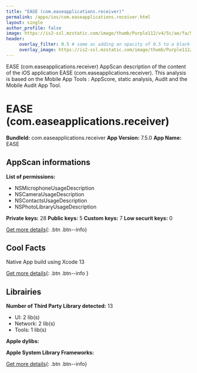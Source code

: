 ```yaml
---
title: "EASE (com.easeapplications.receiver)"
permalink: /apps/ios/com.easeapplications.receiver.html
layout: single
author_profile: false
image: https://is2-ssl.mzstatic.com/image/thumb/Purple112/v4/5c/ae/fa/5caefa8b-98ac-b5c3-b6cf-514f5d1b82b5/AppIcon-0-0-1x_U007emarketing-0-0-0-7-0-0-sRGB-0-0-0-GLES2_U002c0-512MB-85-220-0-0.png/512x512bb.jpg
header: 
     overlay_filter: 0.5 # same as adding an opacity of 0.5 to a black background
     overlay_image: https://is2-ssl.mzstatic.com/image/thumb/Purple112/v4/5c/ae/fa/5caefa8b-98ac-b5c3-b6cf-514f5d1b82b5/AppIcon-0-0-1x_U007emarketing-0-0-0-7-0-0-sRGB-0-0-0-GLES2_U002c0-512MB-85-220-0-0.png/512x512bb.jpg
---
```

EASE (com.easeapplications.receiver) AppScan description of the content of the iOS application EASE (com.easeapplications.receiver). This analysis is based on the Mobile App Tools : AppScore, static analysis, Audit and the Mobile Audit App Tool.

# EASE (com.easeapplications.receiver)

**BundleId:** com.easeapplications.receiver
**App Version:** 7.5.0
**App Name:** EASE


## AppScan informations 

**List of permissions:** 
- NSMicrophoneUsageDescription
- NSCameraUsageDescription
- NSContactsUsageDescription
- NSPhotoLibraryUsageDescription
  
  
**Private keys:** 28
**Public keys:** 5
**Custom keys:** 7
**Low securit keys:** 0
  
[Get more details](/pricing.html){: .btn .btn--info}

## Cool Facts

Native App
build using Xcode 13
  
[Get more details](/pricing.html){: .btn .btn--info }

## Librairies 
**Number of Third Party Library detected:** 13
- UI: 2 lib(s)
- Network: 2 lib(s)
- Tools: 1 lib(s)


**Apple dylibs:**


**Apple System Library Frameworks:**


  
[Get more details](/pricing.html){: .btn .btn--info}

